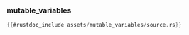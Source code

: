 ### mutable_variables

```rust
{{#rustdoc_include assets/mutable_variables/source.rs}}
```
<div class="flex-container vis_block" style="position:relative; margin-left:-75px; margin-right:-75px; display: none;">
	<object type="image/svg+xml" class="mutable_variables code_panel" data="assets/mutable_variables/vis_code.svg"></object>
	<object type="image/svg+xml" class="mutable_variables tl_panel" data="assets/mutable_variables/vis_timeline.svg" style="width: auto;" onmouseenter="helpers(mutable_variables)"></object>
</div>